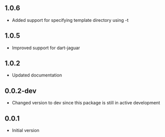 ## 1.0.6

- Added support for specifying template directory using -t

## 1.0.5

- Improved support for dart-jaguar

## 1.0.2

- Updated documentation

## 0.0.2-dev

- Changed version to dev since this package is still in active development

## 0.0.1

- Initial version
